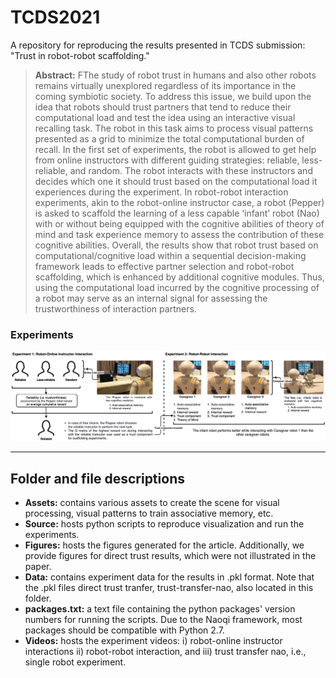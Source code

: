 # TCDS2021
A repository for reproducing the results presented in TCDS submission: "Trust in robot-robot scaffolding."

> **Abstract:** FThe study of robot trust in humans and also other robots remains virtually unexplored regardless of its importance in the coming symbiotic society. To address this issue, we build upon the idea that robots should trust partners that tend to reduce their computational load and test the idea using an interactive visual recalling task. The robot in this task aims to process visual patterns presented as a grid to minimize the total computational burden of recall. In the first set of experiments, the robot is allowed to get help from online instructors with different guiding strategies: reliable, less-reliable, and random. The robot interacts with these instructors and decides which one it should trust based on the computational load it experiences during the experiment. In robot-robot interaction experiments, akin to the robot-online instructor case, a robot (Pepper) is asked to scaffold the learning of a less capable ‘infant’ robot (Nao) with or without being equipped with the cognitive abilities of theory of mind and task experience memory to assess the contribution of these cognitive abilities. Overall, the results show that robot trust based on computational/cognitive load within a sequential decision-making framework leads to effective partner selection and robot-robot scaffolding, which is enhanced by additional cognitive modules. Thus, using the computational load incurred by the cognitive processing of a robot may serve as an internal signal for assessing the trustworthiness of interaction partners.


### Experiments
![](https://github.com/muratkirtay/TCDS2021/blob/main/Figures/expFlow1.png)

---
## Folder and file descriptions
+ **Assets:** contains various assets to create the scene for visual processing, visual patterns to train associative memory, etc.  
+ **Source:** hosts python scripts to reproduce visualization and run the experiments. 
+ **Figures:** hosts the figures generated for the article. Additionally, we provide figures for direct trust results, which were not illustrated in the paper.
+ **Data:** contains experiment data for the results in .pkl format. Note that the .pkl files direct trust tranfer, trust-transfer-nao, also located in this folder.
+ **packages.txt:** a text file containing the python packages' version numbers for running the scripts. Due to the Naoqi framework, most packages should be compatible with Python 2.7.
+ **Videos:** hosts the experiment videos: i) robot-online instructor interactions ii) robot-robot interaction, and iii) trust transfer nao, i.e., single robot experiment. 